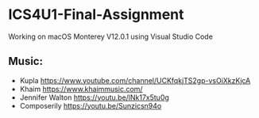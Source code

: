 # ICS4U1-Final-Assignment

Working on macOS Monterey V12.0.1 using Visual Studio Code

Music:
---
- Kupla https://www.youtube.com/channel/UCKfqkjTS2gp-vsOiXkzKjcA
- Khaim https://www.khaimmusic.com/
- Jennifer Walton https://youtu.be/lNk17x5tu0g
- Composerily https://youtu.be/Sunzicsn94o